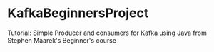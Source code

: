 # KafkaBeginnersProject

Tutorial: Simple Producer and consumers for Kafka using Java from Stephen Maarek's Beginner's course

